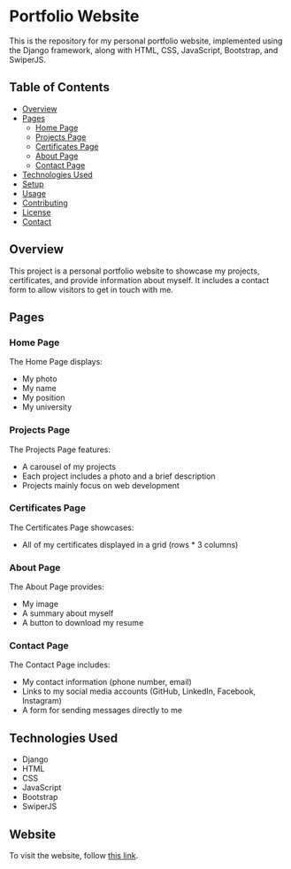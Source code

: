 # Portfolio Website

This is the repository for my personal portfolio website, implemented using the Django framework, along with HTML, CSS, JavaScript, Bootstrap, and SwiperJS.

## Table of Contents
- [Overview](#overview)
- [Pages](#pages)
  - [Home Page](#home-page)
  - [Projects Page](#projects-page)
  - [Certificates Page](#certificates-page)
  - [About Page](#about-page)
  - [Contact Page](#contact-page)
- [Technologies Used](#technologies-used)
- [Setup](#setup)
- [Usage](#usage)
- [Contributing](#contributing)
- [License](#license)
- [Contact](#contact)

## Overview
This project is a personal portfolio website to showcase my projects, certificates, and provide information about myself. It includes a contact form to allow visitors to get in touch with me.

## Pages

### Home Page
The Home Page displays:
- My photo
- My name
- My position
- My university

### Projects Page
The Projects Page features:
- A carousel of my projects
- Each project includes a photo and a brief description
- Projects mainly focus on web development

### Certificates Page
The Certificates Page showcases:
- All of my certificates displayed in a grid (rows * 3 columns)

### About Page
The About Page provides:
- My image
- A summary about myself
- A button to download my resume

### Contact Page
The Contact Page includes:
- My contact information (phone number, email)
- Links to my social media accounts (GitHub, LinkedIn, Facebook, Instagram)
- A form for sending messages directly to me

## Technologies Used
- Django
- HTML
- CSS
- JavaScript
- Bootstrap
- SwiperJS

## Website
To visit the website, follow [this link](https://portfolio-2hv5.onrender.com/).
